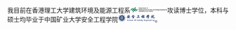 

我目前在香港理工大学建筑环境及能源工程系<img src='./images/BEEE-logo.png' style='width: 6em;'>攻读博士学位，本科与硕士均毕业于中国矿业大学安全工程学院<img src='./images/sse-logo-blue.png' style='width: 6em;'>。

